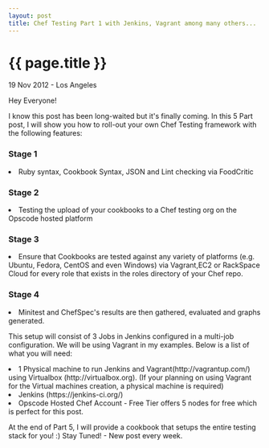 ```yaml
---
layout: post
title: Chef Testing Part 1 with Jenkins, Vagrant among many others...
---
```


{{ page.title }}
================

<p class="meta">19 Nov 2012 - Los Angeles</p>

Hey Everyone!

I know this post has been long-waited but it's finally coming. In this 5 Part post, I will show you how to roll-out your own Chef Testing framework with the following features:

<h3>Stage 1</h3>
<li> Ruby syntax, Cookbook Syntax, JSON and Lint checking via FoodCritic</li>
<h3>Stage 2</h3>
<li> Testing the upload of your cookbooks to a Chef testing org on the Opscode hosted platform</li>
<h3>Stage 3</h3>
<li> Ensure that Cookbooks are tested against any variety of platforms (e.g. Ubuntu, Fedora, CentOS and even Windows) via Vagrant,EC2 or RackSpace Cloud for every role that exists in the roles directory of your Chef repo.</il>
<h3>Stage 4</h3>
<li>Minitest and ChefSpec's results are then gathered, evaluated and graphs generated.</li>

This setup will consist of 3 Jobs in Jenkins configured in a multi-job configuration. We will be using Vagrant in my examples. Below is a list of what you will need:

<li>1 Physical machine to run Jenkins and Vagrant(http://vagrantup.com/) using Virtualbox (http://virtualbox.org). (If your planning on using Vagrant for the Virtual machines creation, a physical machine is required) </il>
<li>Jenkins (https://jenkins-ci.org/)</li>
<li>Opscode Hosted Chef Account - Free Tier offers 5 nodes for free which is perfect for this post.</li>	

At the end of Part 5, I will provide a cookbook that setups the entire testing stack for you! :) Stay Tuned! - New post every week.

